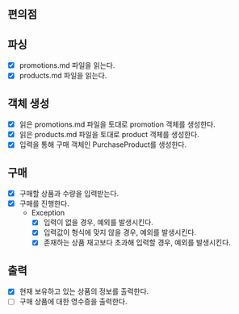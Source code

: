 ## 편의점

## 파싱
- [x] promotions.md 파일을 읽는다.
- [x] products.md 파일을 읽는다.

## 객체 생성
- [x] 읽은 promotions.md 파일을 토대로 promotion 객체를 생성한다.
- [x] 읽은 products.md 파일을 토대로 product 객체를 생성한다.
- [x] 입력을 통해 구매 객체인 PurchaseProduct를 생성한다.

## 구매
- [x] 구매할 상품과 수량을 입력받는다.
- [x] 구매를 진행한다.
    - Exception
        - [x] 입력이 없을 경우, 예외를 발생시킨다.
        - [x] 입력값이 형식에 맞지 않을 경우, 예외를 발생시킨다.
        - [x] 존재하는 상품 재고보다 초과해 입력할 경우, 예외를 발생시킨다.

## 출력
- [x] 현재 보유하고 있는 상품의 정보를 출력한다. 
- [ ] 구매 상품에 대한 영수증을 출력한다.